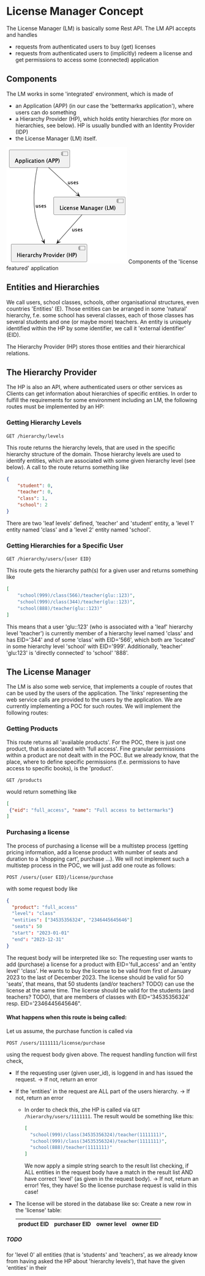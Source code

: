 # License Manager Concept

The License Manager (LM) is basically some Rest API. The LM API accepts and handles

* requests from authenticated users to buy (get) licenses
* requests from authenticated users to (implicitly) redeem a 
  license and get permissions to access some (connected) application

## Components

The LM works in some 'integrated' environment, which is made of

* an Application (APP) (in our case the 'bettermarks application'), where 
  users can do something
* a Hierarchy Provider (HP), which holds entity hierarchies (for more on hierarchies, see below). 
  HP is usually bundled with an Identity Provider (IDP)
* the License Manager (LM) itself.


![](diagrams/components.png)
Components of the 'license featured' application

## Entities and Hierarchies

We call users, school classes, schools, other organisational structures, even 
countries 'Entities' (E). Those entities can be arranged in some 'natural' hierarchy, 
f.e. some school has several classes, each of those classes has several students and 
one (or maybe more) teachers. An entity is uniquely identified within the HP by some 
identifier, we call it 'external identifier' (EID). 

The Hierarchy Provider (HP) stores those entities and their hierarchical relations.

## The Hierarchy Provider
The HP is also an API, where authenticated users
or other services as Clients can get information about hierarchies of specific
entities. In order to fulfill the requirements for some environment including an LM,
the following routes must be implemented by an HP:

### Getting Hierarchy Levels
```
GET /hierarchy/levels
```
This route returns the hierarchy levels, that are used in the specific
hierarchy structure of the domain. Those hierarchy levels are used to 
identify entities, which are associated with some given hierarchy level 
(see below). A call to the route returns something like
```json
{
    "student": 0, 
    "teacher": 0, 
    "class": 1, 
    "school": 2
}
```
There are two 'leaf levels' defined, 'teacher' and 'student' entity, a 'level 1' 
entity named 'class' and a 'level 2' entity named 'school'.

### Getting Hierarchies for a Specific User
```
GET /hierarchy/users/{user EID}
```
This route gets the hierarchy path(s) for a given user and returns something like
```json
[
    "school(999)/class(566)/teacher(glu::123)",
    "school(999)/class(344)/teacher(glu::123)",
    "school(888)/teacher(glu::123)"
]
```
This means that a user 'glu::123' (who is associated with a 'leaf'
hierarchy level 'teacher') is currently member of a hierarchy level 
named 'class' and has EID='344' and of some 'class' with EID='566', 
which both are 'located' in some hierarchy level 'school' with EID='999'.
Additionally, 'teacher' 'glu:123' is 'directly connected' to 'school' '888'.

## The License Manager
The LM is also some web service, that implements a couple of routes 
that can be used by the users of the application. The 'links' representing
the web service calls are provided to the users by the application. We are currently 
implementing a POC for such routes. We will implement the following routes:

### Getting Products
This route returns all 'available products'. For the POC, there is just one product, that is associated with
'full access'. Fine granular permissions within a product are not dealt with in the POC. But we already know, that
the place, where to define specific permissions (f.e. permissions to have access to specific books), is the
'product'.
```
GET /products
```
would return something like
```json
[
 {"eid": "full_access", "name": "Full access to bettermarks"} 
]
```

### Purchasing a license
The process of purchasing a license will be a multistep process (getting pricing information, add a license product 
with number of seats and duration to a 'shopping cart', purchase ...). We will not implement such a multistep process
in the POC, we will just add one route as follows:
```
POST /users/{user EID}/license/purchase
```
with some request body like
```json
{
  "product": "full_access"
  "level": "class"
  "entities": ["34535356324", "2346445645646"]
  "seats": 50
  "start": "2023-01-01"
  "end": "2023-12-31"
}
```
The request body will be interpreted like so: The requesting user wants to add (purchase) a
license for a product with EID='full_access' and an 'entity level' 'class'. He wants to 
buy the license to be valid from first of January 2023 to the last of December 2023. The
license should be valid for 50 'seats', that means, that 50 students (and/or teachers? TODO)
can use the license at the same time. The license should be valid for the students
(and teachers? TODO), that are members of classes with EID='34535356324' resp. 
EID='2346445645646". 

#### What happens when this route is being called:
Let us assume, the purchase function is called via
```
POST /users/1111111/license/purchase
```
using the request body given above.
The request handling function will first check,
* If the requesting user (given user_id), is loggend in and has issued the request. -> If not, return an error
* If the 'entities' in the request are ALL part of the users hierarchy. -> If not, return an error
  * In order to check this, zhe HP is called via ```GET /hierarchy/users/1111111```. 
    The result would be something like this:
    ```json
    [
      "school(999)/class(34535356324)/teacher(1111111)",
      "school(999)/class(34535356324)/teacher(1111111)",
      "school(888)/teacher(1111111)"
    ]
    ```
    We now apply a simple string search to the result list checking, if ALL entities in the request body have a
    match in the result list AND have correct 'level' (as given in the request body). -> If not, return an error!
    Yes, they have! So the license purchase request is valid in this case!
* The license will be stored in the database like so:
  Create a new row in the 'license' table:

  | product EID | purchaser	EID | owner level | owner EID	|
  |-------------|---------------|-------------|-------------|









##### TODO
for 'level 0' all entities (that is 'students'
and 'teachers', as we already know from having asked the HP about 'hierarchy levels'), that
have the given 'entities' in their 